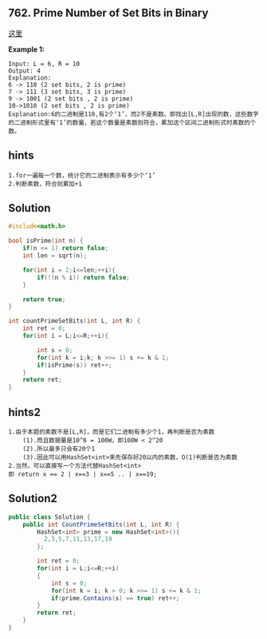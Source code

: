 ## 762. Prime Number of Set Bits in Binary
[这里](https://leetcode.com/problems/prime-number-of-set-bits-in-binary-representation/)

**Example 1:**
```
Input: L = 6, R = 10
Output: 4
Explanation:
6 -> 110 (2 set bits, 2 is prime)
7 -> 111 (3 set bits, 3 is prime)
9 -> 1001 (2 set bits , 2 is prime)
10->1010 (2 set bits , 2 is prime)
Explanation:6的二进制是110,有2个‘1’，而2不是素数。即找出[L,R]出现的数，这些数字的二进制形式里有‘1’的数量，若这个数量是素数则符合，累加这个区间二进制形式时素数的个数。
```
## hints
```
1.for一遍每一个数，统计它的二进制表示有多少个‘1’
2.判断素数，符合则累加+1
```
## Solution
``` c
#include<math.h>

bool isPrime(int n) {
    if(n <= 1) return false;
    int len = sqrt(n);

    for(int i = 2;i<=len;++i){
        if(!(n % i)) return false;
    }

    return true;
}

int countPrimeSetBits(int L, int R) {
    int ret = 0;
    for(int i = L;i<=R;++i){

        int s = 0;
        for(int k = i;k; k >>= 1) s += k & 1;
        if(isPrime(s)) ret++;
    }
    return ret;
}
```
## hints2
```
1.由于本题的素数不是[L,R]，而是它们二进制有多少个1，再判断是否为素数
    (1).而且数据量是10^6 = 100W，即100W < 2^20
    (2).所以最多只会有20个1
    (3).因此可以用HashSet<int>来先保存好20以内的素数，O(1)判断是否为素数
2.当然，可以直接写一个方法代替HashSet<int>
即 return x == 2 | x==3 | x==5 .. | x==19;
```
## Solution2
``` csharp
public class Solution {
    public int CountPrimeSetBits(int L, int R) {
        HashSet<int> prime = new HashSet<int>(){
          2,3,5,7,11,13,17,19
        };

        int ret = 0;
        for(int i = L;i<=R;++i)
        {
            int s = 0;
            for(int k = i; k > 0; k >>= 1) s += k & 1;
            if(prime.Contains(s) == true) ret++;
        }
        return ret;
    }
}
```